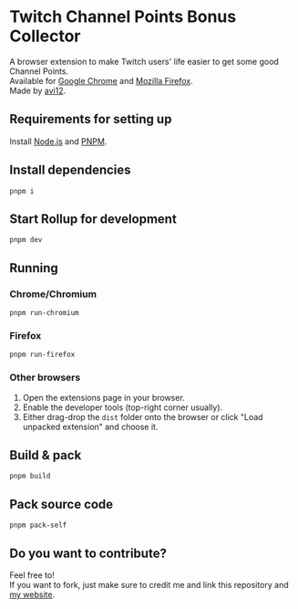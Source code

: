 # Twitch Channel Points Bonus Collector
A browser extension to make Twitch users' life easier to get some good Channel Points.  
Available for [Google Chrome](https://chrome.google.com/webstore/detail/kbbdnbaghpcjpdhbjbccadodjejlkkgg) and [Mozilla Firefox](https://addons.mozilla.org/en-US/firefox/addon/twitch-cp-bonus-collector).  
Made by [avi12](https://avi12.com).

## Requirements for setting up
Install [Node.js](https://nodejs.org) and [PNPM](https://pnpm.js.org/en/installation).

## Install dependencies
```shell
pnpm i
```

## Start Rollup for development
```shell
pnpm dev
```

## Running
### Chrome/Chromium
```shell
pnpm run-chromium
```

### Firefox
```shell
pnpm run-firefox
```

### Other browsers
1. Open the extensions page in your browser.
1. Enable the developer tools (top-right corner usually).
1. Either drag-drop the `dist` folder onto the browser or click "Load unpacked extension" and choose it.

## Build & pack
```shell
pnpm build
```
## Pack source code
```shell
pnpm pack-self
```
## Do you want to contribute?
Feel free to!  
If you want to fork, just make sure to credit me and link this repository and [my website](https://avi12.com).